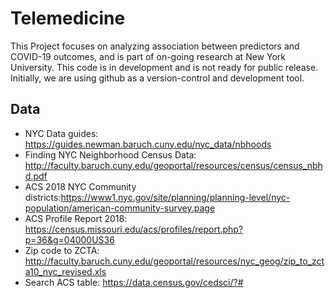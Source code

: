 # Telemedicine
This Project focuses on analyzing association between predictors and COVID-19 outcomes, and is part of on-going research at New York University. This code is in development and is not ready for public release. Initially, we are using github as a version-control and development tool.


## Data
- NYC Data guides: https://guides.newman.baruch.cuny.edu/nyc_data/nbhoods
- Finding NYC Neighborhood Census Data: http://faculty.baruch.cuny.edu/geoportal/resources/census/census_nbhd.pdf
- ACS 2018 NYC Community districts:https://www1.nyc.gov/site/planning/planning-level/nyc-population/american-community-survey.page
- ACS Profile Report 2018: https://census.missouri.edu/acs/profiles/report.php?p=36&g=04000US36
- Zip code to ZCTA: http://faculty.baruch.cuny.edu/geoportal/resources/nyc_geog/zip_to_zcta10_nyc_revised.xls
- Search ACS table: https://data.census.gov/cedsci/?#





